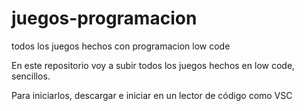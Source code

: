 # juegos-programacion
todos los juegos hechos con programacion low code

En este repositorio voy a subir todos los juegos hechos en low code, sencillos.

Para iniciarlos, descargar e iniciar en un lector de código como VSC
